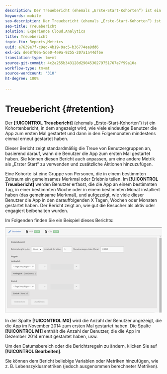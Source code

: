 ```yaml
---
description: Der Treuebericht (ehemals „Erste-Start-Kohorten“) ist ein Kohortenbericht, in dem angezeigt wird, wie viele eindeutige Benutzer die App zum ersten Mal gestartet und dann in den Folgemonaten mindestens einmal erneut gestartet haben.
keywords: mobile
seo-description: Der Treuebericht (ehemals „Erste-Start-Kohorten“) ist ein Kohortenbericht, in dem angezeigt wird, wie viele eindeutige Benutzer die App zum ersten Mal gestartet und dann in den Folgemonaten mindestens einmal erneut gestartet haben.
seo-title: Treuebericht
solution: Experience Cloud,Analytics
title: Treuebericht
topic-fix: Reports,Metrics
uuid: e7639e7f-c9ed-4b19-9ac5-b36774ea9dd6
exl-id: de68f00a-5de0-4e9a-9255-207a1a44df6e
translation-type: tm+mt
source-git-commit: 4c2a255b343128d2904530279751767e7f99a10a
workflow-type: tm+mt
source-wordcount: '310'
ht-degree: 100%

---
```


# Treuebericht {#retention}

Der **[!UICONTROL Treuebericht]** (ehemals „Erste-Start-Kohorten“) ist ein Kohortenbericht, in dem angezeigt wird, wie viele eindeutige Benutzer die App zum ersten Mal gestartet und dann in den Folgemonaten mindestens einmal erneut gestartet haben.

Dieser Bericht zeigt standardmäßig die Treue von Benutzergruppen an, basierend darauf, wann die Benutzer die App zum ersten Mal gestartet haben. Sie können diesen Bericht auch anpassen, um eine andere Metrik als „Erster Start“ zu verwenden und zusätzliche Aktionen hinzuzufügen.

Eine Kohorte ist eine Gruppe von Personen, die in einem bestimmten Zeitraum ein gemeinsames Merkmal oder Erlebnis teilen. Im **[!UICONTROL Treuebericht]** werden Benutzer erfasst, die die App an einem bestimmten Tag, in einer bestimmten Woche oder in einem bestimmten Monat installiert haben (das gemeinsame Merkmal), und aufgezeigt, wie viele dieser Benutzer die App in den darauffolgenden X Tagen, Wochen oder Monaten gestartet haben. Der Bericht zeigt an, wie gut die Besucher als aktiv oder engagiert beibehalten wurden.

Im Folgenden finden Sie ein Beispiel dieses Berichts:

![](assets/report_retention_edit.png)

In der Spalte **[!UICONTROL M0]** wird die Anzahl der Benutzer angezeigt, die die App im November 2014 zum ersten Mal gestartet haben. Die Spalte **[!UICONTROL M1]** enthält die Anzahl der Benutzer, die die App im Dezember 2014 erneut gestartet haben, usw.

Um den Datumsbereich oder die Berichtsregeln zu ändern, klicken Sie auf **[!UICONTROL Bearbeiten]**.

Sie können dem Bericht beliebige Variablen oder Metriken hinzufügen, wie z. B. Lebenszyklusmetriken (jedoch ausgenommen berechneter Metriken).
